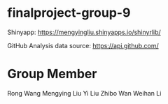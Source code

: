 # finalproject-group-9

Shinyapp:     <a href=https://mengyingliu.shinyapps.io/shinyrlib/>https://mengyingliu.shinyapps.io/shinyrlib/</a>

GitHub Analysis data source: <a href=https://api.github.com/>https://api.github.com/</a>

<h1>Group Member</h1>
<a>Rong Wang</a>
<a>Mengying Liu</a>
<a>Yi Liu</a>
<a>Zhibo Wan</a>
<a>Weihan Li</a>
